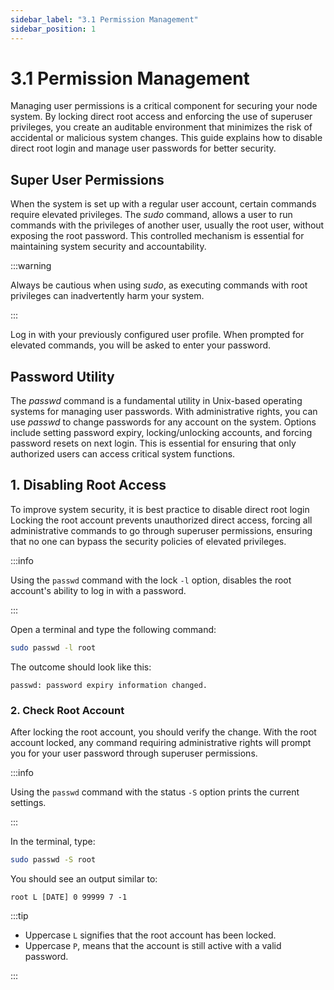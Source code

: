 ```yaml
---
sidebar_label: "3.1 Permission Management"
sidebar_position: 1
---
```


# 3.1 Permission Management

Managing user permissions is a critical component for securing your node system. By locking direct root access and enforcing the use of superuser privileges, you create an auditable environment that minimizes the risk of accidental or malicious system changes. This guide explains how to disable direct root login and manage user passwords for better security.

## Super User Permissions

When the system is set up with a regular user account, certain commands require elevated privileges. The _sudo_ command, allows a user to run commands with the privileges of another user, usually the root user, without exposing the root password. This controlled mechanism is essential for maintaining system security and accountability.

:::warning

Always be cautious when using _sudo_, as executing commands with root privileges can inadvertently harm your system.

:::

Log in with your previously configured user profile. When prompted for elevated commands, you will be asked to enter your password.

## Password Utility

The _passwd_ command is a fundamental utility in Unix-based operating systems for managing user passwords. With administrative rights, you can use _passwd_ to change passwords for any account on the system. Options include setting password expiry, locking/unlocking accounts, and forcing password resets on next login. This is essential for ensuring that only authorized users can access critical system functions.

## 1. Disabling Root Access

To improve system security, it is best practice to disable direct root login Locking the root account prevents unauthorized direct access, forcing all administrative commands to go through superuser permissions, ensuring that no one can bypass the security policies of elevated privileges.

:::info

Using the `passwd` command with the lock `-l` option, disables the root account's ability to log in with a password.

:::

Open a terminal and type the following command:

```sh
sudo passwd -l root
```

The outcome should look like this:

```text
passwd: password expiry information changed.
```

### 2. Check Root Account

After locking the root account, you should verify the change. With the root account locked, any command requiring administrative rights will prompt you for your user password through superuser permissions.

:::info

Using the `passwd` command with the status `-S` option prints the current settings.

:::

In the terminal, type:

```sh
sudo passwd -S root
```

You should see an output similar to:

```text
root L [DATE] 0 99999 7 -1
```

:::tip

- Uppercase `L` signifies that the root account has been locked.
- Uppercase `P`, means that the account is still active with a valid password.

:::
